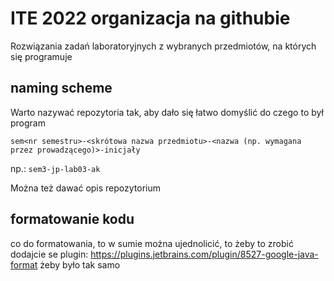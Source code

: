 # ITE 2022 organizacja na githubie

Rozwiązania zadań laboratoryjnych z wybranych przedmiotów, na których się programuje

## naming scheme

Warto nazywać repozytoria tak, aby dało się łatwo domyślić do czego to był program

`sem<nr semestru>-<skrótowa nazwa przedmiotu>-<nazwa (np. wymagana przez prowadzącego)>-inicjały`

np.: `sem3-jp-lab03-ak`

Można też dawać opis repozytorium

## formatowanie kodu
co do formatowania, to w sumie można ujednolicić, to żeby to zrobić dodajcie se plugin:
https://plugins.jetbrains.com/plugin/8527-google-java-format
żeby było tak samo
